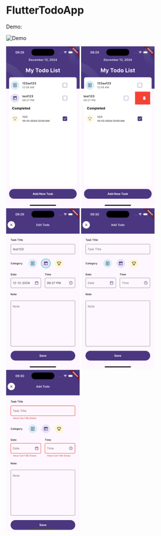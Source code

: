 # FlutterTodoApp
Demo:

![Demo](<screenshots/Simulator Screen Recording - iPhone 16 Pro - 2024-12-12 at 09.28.25.gif>)

<img src="screenshots/Simulator Screenshot - iPhone 16 Pro - 2024-12-12 at 09.29.45.png" width="200">
<img src="screenshots/Simulator Screenshot - iPhone 16 Pro - 2024-12-12 at 09.29.52.png" width="200">
<img src="screenshots/Simulator Screenshot - iPhone 16 Pro - 2024-12-12 at 09.29.57.png" width="200">
<img src="screenshots/Simulator Screenshot - iPhone 16 Pro - 2024-12-12 at 09.30.01.png" width="200">
<img src="screenshots/Simulator Screenshot - iPhone 16 Pro - 2024-12-12 at 09.30.04.png" width="200">
